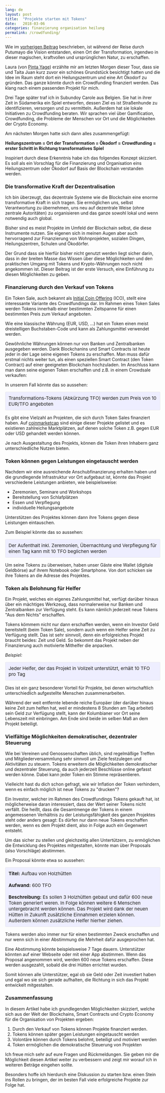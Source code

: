 ```yaml
---
lang: de
layout: post
title:  "Projekte starten mit Tokens"
date:   2018-03-06
categories: finanzierung organisation heilung
permalink: /crowdfunding/
---
```

Wie im [vorherigen Beitrag](/beginning/) beschrieben, ist während der Reise durch Putumayo die Vision entstanden, einen Ort der Transformation, irgendwo in dieser magischen, kraftvollen und ursprünglichen Natur, zu erschaffen.

Laura (von [Pinta Yage][website-pinta-yage]) erzählte mir am letzten Morgen dieser Tour, dass sie und Taita Juan kurz zuvor ein schönes Grundstück besichtigt hatten und die Idee im Raum steht dort ein Heilungszentrum und eine Art Ökodorf zu gründen. Das ganze könnte durch ein Crowdfunding finanziert werden. Das klang nach einem passenden Projekt für mich.

Drei Tage später traf ich in Subundoy Carole aus Belgien. Sie hat in ihrer Zeit in Südamerika ein Spiel entworfen, dessen Ziel es ist Straßenhunde zu identifizieren, versorgen und zu vermitteln. Außerdem hat sie lokale Initiativen zu Crowdfunding beraten. Wir sprachen viel über Gamification, Crowdfunding, die Probleme der Menschen vor Ort und die Möglichkeiten der Crypto Economy.

Am nächsten Morgen hatte sich dann alles zusammengefügt:

**Heilungszentrum = Ort der Transformation = Ökodorf = Crowdfunding = erster Schritt in Richtung transformatives Spiel**

Inspiriert durch diese Erkenntnis habe ich das folgendes Konzept skizziert. Es soll als ein Vorschlag für die Finanzierung und Organisation eins Heilungszentrum oder Ökodorf auf Basis der Blockchain verstanden werden.

### Die transformative Kraft der Dezentralisation

Ich bin überzeugt, das dezentrale Systeme wie die Blockchain eine enorme transformative Kraft in sich tragen. Sie ermöglichen uns, selbst Verantwortung zu übernehmen, uns neu auf dezentrale Weise (ohne zentrale Autoritäten) zu organisieren und das ganze sowohl lokal und wenn notwendig auch global.

Bisher sind es meist Projekte im Umfeld der Blockchain selbst, die diese Instrumente nutzen. Sie eigenen sich in meinen Augen aber auch hervorragend zur Finanzierung von Wohnprojekten, sozialen Dingen, Heilungszentren, Schulen und Ökodörfer.

Der Grund dass sie hierfür bisher nicht genutzt werden liegt sicher darin, dass in der breiten Masse das Wissen über diese Möglichkeiten und den praktischen Umgang mit Tokens und Krypto-Währungen noch nicht angekommen ist. Dieser Beitrag ist der erste Versuch, eine Einführung zu diesen Möglichkeiten zu geben.

### Finanzierung durch den Verkauf von Tokens

Ein Token Sale, auch bekannt als [Initial Coin Offering][ico] (ICO), stellt eine interessante Variante des Crowdfundings dar. Im Rahmen eines Token Sales werden Tokens innerhalb einer bestimmten Zeitspanne für einen bestimmten Preis zum Verkauf angeboten.

Wie eine klassische Währung (EUR, USD, ...) hat ein Token einen meist dreistelligen Buchstaben-Code und kann als Zahlungsmittel verwendet werden.

Gewöhnliche Währungen können nur von Banken und Zentralbanken ausgegeben werden. Dank Blockchanins und Smart Contracts ist heute jeder in der Lage seine eigenen Tokens zu erschaffen. Man muss dafür erstmal nichts weiter tun, als einen speziellen Smart Contract (den Token Contract) auf einer geeigneten Blockchain hochzuladen. Im Anschluss kann man dann seine eigenen Token erschaffen und z.B. in einem Crowdsale verkaufen:

In unserem Fall könnte das so aussehen:

<div style="font-size:15px; border: 1px solid #e8e8e8; border-radius: 3px; background-color: #eef; padding: 10px;margin-bottom: 15px;">
Transformations-Tokens (Abkürzung TFO) werden zum Preis von 10 EUR/TFO angeboten
</div>


Es gibt eine Vielzahl an Projekten, die sich durch Token Sales finanziert haben. Auf [coinmarketcap][coinmarketcap] sind einige dieser Projekte gelistet und es existieren zahlreiche Marktplätzen, auf denen solche Token z.B. gegen EUR oder USD gehandelt werden können.

Je nach Ausgestaltung des Projekts, können die Token ihren Inhabern ganz unterschiedliche Nutzen bieten.

### Token können gegen Leistungen eingetauscht werden

Nachdem wir eine ausreichende Anschubfinanzierung erhalten haben und die grundlegende Infrastruktur vor Ort aufgebaut ist, könnte das Projekt verschiedene Leistungen anbieten, wie beispielsweise:

- Zeremonien, Seminare und Workshops
- Bereitstellung von Schlafplätzen
- Essen und Verpflegung
- individuelle Heilungsangebote

Unterstützen des Projektes können dann ihre Tokens gegen diese Leistungen eintauschen.

Zum Beispiel könnte das so aussehen:

<div style="font-size:15px; border: 1px solid #e8e8e8; border-radius: 3px; background-color: #eef; padding: 10px;margin-bottom: 15px;">
Der Aufenthalt inkl. Zeremonien, Übernachtung und Verpflegung für einen Tag kann mit 10 TFO beglichen werden
</div>


Um seine Tokens zu überweisen, haben unser Gäste eine Wallet (digitale Geldbörse) auf ihrem Notebook oder Smartphone. Von dort schicken sie ihre Tokens an die Adresse des Projektes.

### Token als Belohnung für Helfer

Ein Projekt, welches ein eigenes Zahlungsmittel hat, verfügt darüber hinaus über ein mächtiges Werkzeug, dass normalerweise nur Banken und Zentralbanken zur Verfügung steht. Es kann nämlich jederzeit neue Tokens "Aus dem Nichts" erschaffen.

Tokens kömmem nicht nur dann erschaffen werden, wenn ein Investor Geld bereitstellt (beim Token Sale), sondern auch wenn ein Helfer seine Zeit zu Verfügung stellt. Das ist sehr sinnvoll, denn ein erfolgreiches Projekt braucht beides: Zeit und Geld. So bekommt das Projekt neben der Finanzierung auch motivierte Mithelfer die anpacken.

*Beispiel:*

<div style="font-size:15px; border: 1px solid #e8e8e8; border-radius: 3px; background-color: #eef; padding: 10px;margin-bottom: 15px;">
Jeder Helfer, der das Projekt in Vollzeit unterstützt, erhält 10 TFO pro Tag
</div>

Dies ist ein ganz besonderer Vorteil für Projekte, bei denen wirtschaftlich unterschiedlich aufgestellte Menschen zusammenarbeiten.

Während der weit entfernte lebende reiche Europäer (der darüber hinaus keine Zeit zum helfen hat, weil er mindestens 8 Stunden am Tag arbeitet) sein Geld zur Verfügung stellt, kann der Kolumbianer vor Ort seine Lebenszeit mit einbringen. Am Ende sind beide im selben Maß an dem Projekt beteiligt.


### Vielfältige Möglichkeiten demokratischer, dezentraler Steuerung

Wie bei Vereinen und Genossenschaften üblich, sind regelmäßige Treffen und Mitgliederversammlung sehr sinnvoll um Ziele festzulegen und Aktivitäten zu steuern. Tokens erweitern die Möglichkeiten demokratischer und dezentraler Steuerung, da auch jederzeit Beschlüsse online gefasst werden könne. Dabei kann jeder Token ein Stimme repräsentieren.

Vielleicht hast du dich schon gefragt, wie wir Inflation der Token verhindern, wenn es einfach möglich ist neue Tokens zu "drucken"?

Ein Investor, welcher im Rahmen des Crowdfundings Tokens gekauft hat, ist möglicherweise daran interessiert, dass der Wert seiner Tokens nicht verfällt. Die heißt, dass die Gesamtmenge der Tokens in einem angemessenen Verhältnis zu der Leistungsfähigkeit des ganzen Projektes steht oder anders gesagt: Es dürfen nur dann neue Tokens erschaffen werden, wenn es dem Projekt dient, also in Folge auch ein Gegenwert entsteht.

Um das sicher zu stellen und gleichzeitig allen Untertützern, zu ermöglichen die Entwicklung des Projektes mitgestalten, könnte man über Proposals (also Vorschläge) abstimmen.

Ein Proposal könnte etwa so aussehen:

<div style="font-size:15px; border: 1px solid #e8e8e8; border-radius: 3px; background-color: #eef; padding: 10px;margin-bottom: 15px;">
<b>Titel:</b> Aufbau von Holzhütten
<br><br>
<b>Aufwand:</b> 600 TFO
<br><br>
<b>Beschreibung:</b> Es sollen 3 Holzhütten gebaut und dafür 600 neue Token generiert weren. In Folge können weitere 6 Menschen untergebracht werden können. Das Projekt wird dank der neuen Hütten in Zukunft zusätzliche Einnahmen erzielen können. Außerdem können zusätzliche Helfer hierher ziehen.
</div>

Tokens werden also immer nur für einen bestimmten Zweck erschaffen und nur wenn sich in einer Abstimmung die Mehrheit dafür ausgeprochen hat.

Eine Abstimmung könnte beispielsweise 7 Tage dauern. Unterstützer könnten auf einer Webseite oder mit einer App abstimmen. Wenn das Proposal angenommen wird, werden 600 neue Tokens erschaffen. Diese werden ausgezahlt, sobald die drei Hütten errichtet wurden.

Somit können alle Unterstützer, egal ob sie Geld oder Zeit investiert haben und egal wo sie sich gerade aufhalten, die Richtung in sich das Projekt entwickelt mitgestalten.

### Zusammenfassung

In diesem Artikel habe ich grundlegenden Möglichkeiten skizziert, welche sich aus der Welt der Blockchains, Smart Contracts und Crypto Economy für die Organisation von Projekten ergeben:

1. Durch den Verkauf von Tokens können Projekte finanziert werden.
2. Tokens können später gegen Leistungen eingetauscht werden
3. Volontäre können durch Tokens belohnt, beteiligt und motiviert werden
4. Token ermöglichen die demokratische Steuerung von Projekten

Ich freue mich sehr auf eure Fragen und Rückmeldungen. Sie geben mir die Möglichkeit diesen Artikel weiter zu verbessern und zeigt mir worauf ich in weiteren Beträge eingehen sollte.

Besonders hoffe ich hierdurch eine Diskussion zu starten bzw. einen Stein ins Rollen zu bringen, der im besten Fall viele erfolgreiche Projekte zur Folge hat.


[ico]: https://de.wikipedia.org/wiki/Initial_Coin_Offering
[coinmarketcap]: https://coinmarketcap.com/tokens/views/all/
[website-pinta-yage]:   http://www.ayahuascapintayage.com/
